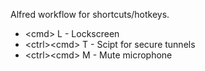Alfred workflow for shortcuts/hotkeys.

* \<cmd\> L - Lockscreen
* \<ctrl\>\<cmd\> T - Scipt for secure tunnels
* \<ctrl\>\<cmd\> M - Mute microphone
